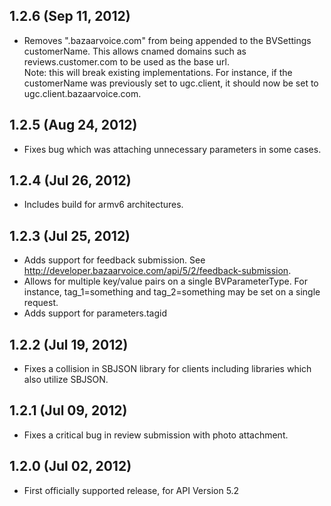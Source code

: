 ## 1.2.6 (Sep 11, 2012)

* Removes ".bazaarvoice.com" from being appended to the BVSettings customerName.  This allows cnamed domains such as reviews.customer.com to be used as the base url.  
Note: this will break existing implementations.  For instance, if the customerName was previously set to ugc.client, it should now be set to ugc.client.bazaarvoice.com.

## 1.2.5 (Aug 24, 2012)

* Fixes bug which was attaching unnecessary parameters in some cases.

## 1.2.4 (Jul 26, 2012)

* Includes build for armv6 architectures.

## 1.2.3 (Jul 25, 2012)

* Adds support for feedback submission.  See http://developer.bazaarvoice.com/api/5/2/feedback-submission.
* Allows for multiple key/value pairs on a single BVParameterType.  For instance, tag\_1=something and tag\_2=something may be set on a single request.
* Adds support for parameters.tagid

## 1.2.2 (Jul 19, 2012)

* Fixes a collision in SBJSON library for clients including libraries which also utilize SBJSON.

## 1.2.1 (Jul 09, 2012)

* Fixes a critical bug in review submission with photo attachment.

## 1.2.0 (Jul 02, 2012)

* First officially supported release, for API Version 5.2